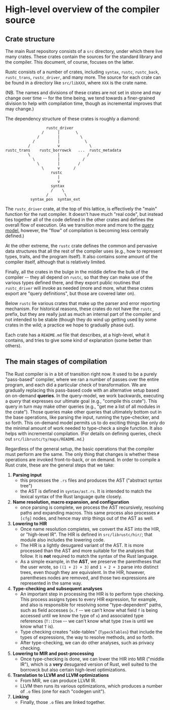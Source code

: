 # High-level overview of the compiler source

## Crate structure

The main Rust repository consists of a `src` directory, under which
there live many crates. These crates contain the sources for the
standard library and the compiler.  This document, of course, focuses
on the latter.

Rustc consists of a number of crates, including `syntax`,
`rustc`, `rustc_back`, `rustc_trans`, `rustc_driver`, and
many more. The source for each crate can be found in a directory
like `src/libXXX`, where `XXX` is the crate name.

(NB. The names and divisions of these crates are not set in
stone and may change over time -- for the time being, we tend towards
a finer-grained division to help with compilation time, though as
incremental improves that may change.)

The dependency structure of these crates is roughly a diamond:

```
                  rustc_driver
                /      |       \
              /        |         \
            /          |           \
          /            v             \
rustc_trans    rustc_borrowck   ...  rustc_metadata
          \            |            /
            \          |          /
              \        |        /
                \      v      /
                    rustc
                       |
                       v
                    syntax
                    /    \
                  /       \
           syntax_pos  syntax_ext
```                    

The `rustc_driver` crate, at the top of this lattice, is effectively
the "main" function for the rust compiler. It doesn't have much "real
code", but instead ties together all of the code defined in the other
crates and defines the overall flow of execution. (As we transition
more and more to the [query model], however, the
"flow" of compilation is becoming less centrally defined.)

At the other extreme, the `rustc` crate defines the common and
pervasive data structures that all the rest of the compiler uses
(e.g., how to represent types, traits, and the program itself). It
also contains some amount of the compiler itself, although that is
relatively limited.

Finally, all the crates in the bulge in the middle define the bulk of
the compiler -- they all depend on `rustc`, so that they can make use
of the various types defined there, and they export public routines
that `rustc_driver` will invoke as needed (more and more, what these
crates export are "query definitions", but those are covered later
on).

Below `rustc` lie various crates that make up the parser and error
reporting mechanism. For historical reasons, these crates do not have
the `rustc_` prefix, but they are really just as much an internal part
of the compiler and not intended to be stable (though they do wind up
getting used by some crates in the wild; a practice we hope to
gradually phase out).

Each crate has a `README.md` file that describes, at a high-level,
what it contains, and tries to give some kind of explanation (some
better than others).

## The main stages of compilation

The Rust compiler is in a bit of transition right now. It used to be a
purely "pass-based" compiler, where we ran a number of passes over the
entire program, and each did a particular check of transformation. We
are gradually replacing this pass-based code with an alternative setup
based on on-demand **queries**. In the query-model, we work backwards,
executing a *query* that expresses our ultimate goal (e.g., "compile
this crate"). This query in turn may make other queries (e.g., "get me
a list of all modules in the crate"). Those queries make other queries
that ultimately bottom out in the base operations, like parsing the
input, running the type-checker, and so forth. This on-demand model
permits us to do exciting things like only do the minimal amount of
work needed to type-check a single function. It also helps with
incremental compilation. (For details on defining queries, check out
`src/librustc/ty/maps/README.md`.)

Regardless of the general setup, the basic operations that the
compiler must perform are the same. The only thing that changes is
whether these operations are invoked front-to-back, or on demand.  In
order to compile a Rust crate, these are the general steps that we
take:

1. **Parsing input**
    - this processes the `.rs` files and produces the AST ("abstract syntax tree")
    - the AST is defined in `syntax/ast.rs`. It is intended to match the lexical
      syntax of the Rust language quite closely.
2. **Name resolution, macro expansion, and configuration**
    - once parsing is complete, we process the AST recursively, resolving paths
      and expanding macros. This same process also processes `#[cfg]` nodes, and hence
      may strip things out of the AST as well.
3. **Lowering to HIR**
    - Once name resolution completes, we convert the AST into the HIR,
      or "high-level IR". The HIR is defined in `src/librustc/hir/`; that module also includes
      the lowering code.
    - The HIR is a lightly desugared variant of the AST. It is more processed than the
      AST and more suitable for the analyses that follow. It is **not** required to match
      the syntax of the Rust language.
    - As a simple example, in the **AST**, we preserve the parentheses
      that the user wrote, so `((1 + 2) + 3)` and `1 + 2 + 3` parse
      into distinct trees, even though they are equivalent. In the
      HIR, however, parentheses nodes are removed, and those two
      expressions are represented in the same way.
3. **Type-checking and subsequent analyses**
    - An important step in processing the HIR is to perform type
      checking. This process assigns types to every HIR expression,
      for example, and also is responsible for resolving some
      "type-dependent" paths, such as field accesses (`x.f` -- we
      can't know what field `f` is being accessed until we know the
      type of `x`) and associated type references (`T::Item` -- we
      can't know what type `Item` is until we know what `T` is).
    - Type checking creates "side-tables" (`TypeckTables`) that include
      the types of expressions, the way to resolve methods, and so forth.
    - After type-checking, we can do other analyses, such as privacy checking.
4. **Lowering to MIR and post-processing**
    - Once type-checking is done, we can lower the HIR into MIR ("middle IR"), which
      is a **very** desugared version of Rust, well suited to the borrowck but also
      certain high-level optimizations. 
5. **Translation to LLVM and LLVM optimizations**
    - From MIR, we can produce LLVM IR.
    - LLVM then runs its various optimizations, which produces a number of `.o` files
      (one for each "codegen unit").
6. **Linking**
    - Finally, those `.o` files are linked together.


[query model]: query.html
